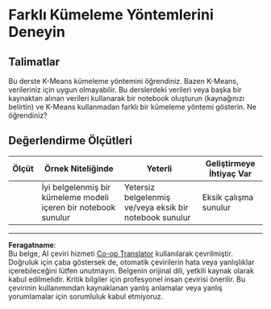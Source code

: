<!--
CO_OP_TRANSLATOR_METADATA:
{
  "original_hash": "b8e17eff34ad1680eba2a5d3cf9ffc41",
  "translation_date": "2025-09-06T07:52:30+00:00",
  "source_file": "5-Clustering/2-K-Means/assignment.md",
  "language_code": "tr"
}
-->
# Farklı Kümeleme Yöntemlerini Deneyin

## Talimatlar

Bu derste K-Means kümeleme yöntemini öğrendiniz. Bazen K-Means, verileriniz için uygun olmayabilir. Bu derslerdeki verileri veya başka bir kaynaktan alınan verileri kullanarak bir notebook oluşturun (kaynağınızı belirtin) ve K-Means kullanmadan farklı bir kümeleme yöntemi gösterin. Ne öğrendiniz?

## Değerlendirme Ölçütleri

| Ölçüt    | Örnek Niteliğinde                                              | Yeterli                                                             | Geliştirmeye İhtiyaç Var     |
| -------- | -------------------------------------------------------------- | ------------------------------------------------------------------- | ---------------------------- |
|          | İyi belgelenmiş bir kümeleme modeli içeren bir notebook sunulur | Yetersiz belgelenmiş ve/veya eksik bir notebook sunulur             | Eksik çalışma sunulur        |

---

**Feragatname**:  
Bu belge, AI çeviri hizmeti [Co-op Translator](https://github.com/Azure/co-op-translator) kullanılarak çevrilmiştir. Doğruluk için çaba göstersek de, otomatik çevirilerin hata veya yanlışlıklar içerebileceğini lütfen unutmayın. Belgenin orijinal dili, yetkili kaynak olarak kabul edilmelidir. Kritik bilgiler için profesyonel insan çevirisi önerilir. Bu çevirinin kullanımından kaynaklanan yanlış anlamalar veya yanlış yorumlamalar için sorumluluk kabul etmiyoruz.